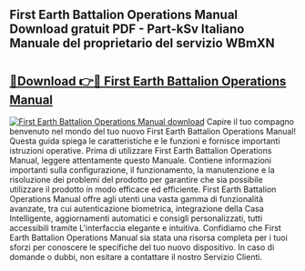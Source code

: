 ## First Earth Battalion Operations Manual Download gratuit PDF - Part-kSv Italiano Manuale del proprietario del servizio WBmXN

# <h2><a href="http://dfc9z7x.blite.top/?on=First+Earth+Battalion+Operations+Manual">🔗Download 👉🔴 First Earth Battalion Operations Manual</a></h2>

[![First Earth Battalion Operations Manual download](https://i.imgur.com/lujVjoI.png)](http://dfc9z7x.blite.top/?on=First+Earth+Battalion+Operations+Manual)
Capire il tuo compagno benvenuto nel mondo del tuo nuovo First Earth Battalion Operations Manual! Questa guida spiega le caratteristiche e le funzioni e fornisce importanti istruzioni operative. Prima di utilizzare First Earth Battalion Operations Manual, leggere attentamente questo Manuale. Contiene informazioni importanti sulla configurazione, il funzionamento, la manutenzione e la risoluzione dei problemi del prodotto per garantire che sia possibile utilizzare il prodotto in modo efficace ed efficiente. First Earth Battalion Operations Manual offre agli utenti una vasta gamma di funzionalità avanzate, tra cui autenticazione biometrica, integrazione della Casa Intelligente, aggiornamenti automatici e consigli personalizzati, tutti accessibili tramite L'interfaccia elegante e intuitiva. Confidiamo che First Earth Battalion Operations Manual sia stata una risorsa completa per i tuoi sforzi per conoscere le specifiche del tuo nuovo dispositivo. In caso di domande o dubbi, non esitare a contattare il nostro Servizio Clienti.
